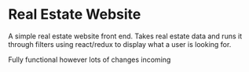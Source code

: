 # Real Estate Website

A simple real estate website front end.
Takes real estate data and runs it through filters using react/redux to display what a user is looking for.

Fully functional however lots of changes incoming

